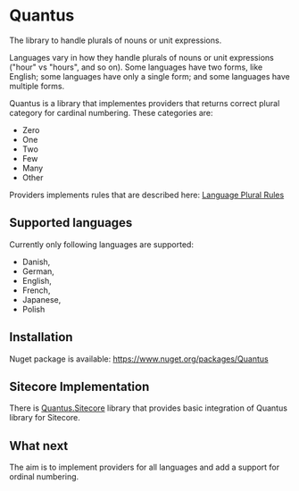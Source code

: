 # Quantus
The library to handle plurals of nouns or unit expressions.

Languages vary in how they handle plurals of nouns or unit expressions ("hour" vs "hours", and so on). Some languages have two forms, like English; some languages have only a single form; and some languages have multiple forms.

Quantus is a library that implementes providers that returns correct plural category for cardinal numbering. These categories are:
* Zero
* One
* Two
* Few
* Many
* Other

Providers implements rules that are described here: [Language Plural Rules](http://www.unicode.org/cldr/charts/25/supplemental/language_plural_rules.html)

## Supported languages

Currently only following languages are supported:
* Danish,
* German,
* English,
* French,
* Japanese,
* Polish

## Installation

Nuget package is available: https://www.nuget.org/packages/Quantus

## Sitecore Implementation

There is [Quantus.Sitecore](https://github.com/bartlomiejmucha/Quantus.Sitecore) library that provides basic integration of Quantus library for Sitecore.

## What next

The aim is to implement providers for all languages and add a support for ordinal numbering. 
